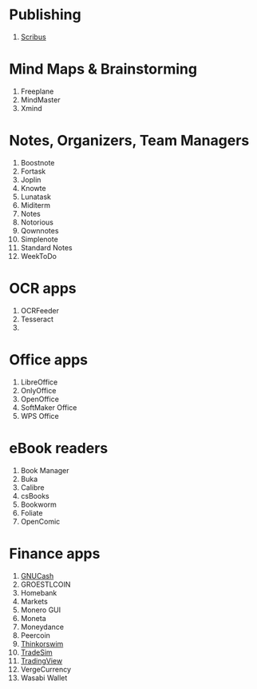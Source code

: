 # Publishing

1. [Scribus](https://www.scribus.net/)

# Mind Maps & Brainstorming

1. Freeplane
2. MindMaster
3. Xmind

# Notes, Organizers, Team Managers

1. Boostnote
2. Fortask
3. Joplin
4. Knowte
5. Lunatask
6. Miditerm
7. Notes
8. Notorious
9. Qownnotes
10. Simplenote
11. Standard Notes
12. WeekToDo

# OCR apps

1. OCRFeeder
2. Tesseract
3. 

# Office apps

1. LibreOffice
2. OnlyOffice
3. OpenOffice
4. SoftMaker Office
5. WPS Office

# eBook readers

1. Book Manager
2. Buka
3. Calibre
4. csBooks
5. Bookworm
6. Foliate
7. OpenComic

# Finance apps

1. [GNUCash](https://www.gnucash.org/)
2. GROESTLCOIN
3. Homebank
4. Markets
5. Monero GUI
6. Moneta
7. Moneydance
8. Peercoin
9. [Thinkorswim](https://www.tdameritrade.com/tools-and-platforms/thinkorswim/desktop.html)
10. [TradeSim](https://github.com/horaciodrs/TradeSim)
11. [TradingView](https://www.tradingview.com/desktop/)
12. VergeCurrency
13. Wasabi Wallet
